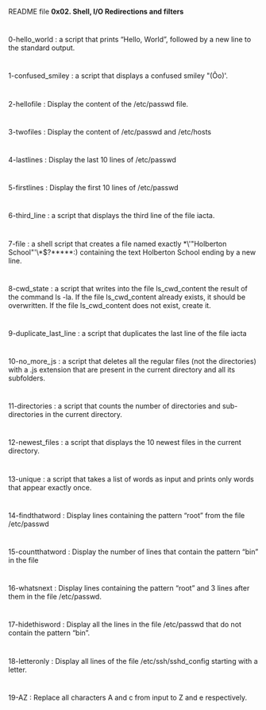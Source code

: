 README file
**0x02. Shell, I/O Redirections and filters**
#
0-hello_world :  a script that prints “Hello, World”, followed by a new line to the standard output.
#
1-confused_smiley : a script that displays a confused smiley "(Ôo)'.
#
2-hellofile : Display the content of the /etc/passwd file.
#
3-twofiles : Display the content of /etc/passwd and /etc/hosts
#
4-lastlines : Display the last 10 lines of /etc/passwd
#
5-firstlines : Display the first 10 lines of /etc/passwd
#
6-third_line : a script that displays the third line of the file iacta.
#
7-file : a shell script that creates a file named exactly \*\\'"Holberton School"\'\\*$\?\*\*\*\*\*:) containing the text Holberton School ending by a new line.
#
8-cwd_state : a script that writes into the file ls_cwd_content the result of the command ls -la. If the file ls_cwd_content already exists, it should be overwritten. If the file ls_cwd_content does not exist, create it.
#
9-duplicate_last_line : a script that duplicates the last line of the file iacta
#
10-no_more_js : a script that deletes all the regular files (not the directories) with a .js extension that are present in the current directory and all its subfolders.
#
11-directories : a script that counts the number of directories and sub-directories in the current directory.
#
12-newest_files :  a script that displays the 10 newest files in the current directory.
#
13-unique : a script that takes a list of words as input and prints only words that appear exactly once.
#
14-findthatword : Display lines containing the pattern “root” from the file /etc/passwd
#
15-countthatword : Display the number of lines that contain the pattern “bin” in the file
#
16-whatsnext : Display lines containing the pattern “root” and 3 lines after them in the file /etc/passwd.
#
17-hidethisword : Display all the lines in the file /etc/passwd that do not contain the pattern “bin”.
#
18-letteronly : Display all lines of the file /etc/ssh/sshd_config starting with a letter.
#
19-AZ : Replace all characters A and c from input to Z and e respectively.
#
